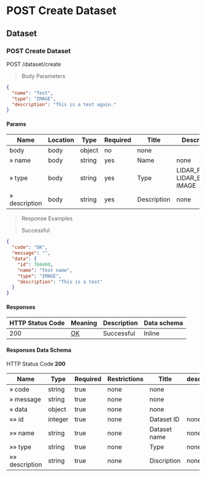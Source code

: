 # POST Create Dataset

## Dataset

### POST Create Dataset

POST /dataset/create

> Body Parameters

```json
{
  "name": "Test",
  "type": "IMAGE",
  "description": "This is a test again."
}
```

#### Params

| Name          | Location | Type   | Required | Title       | Description                        |
| ------------- | -------- | ------ | -------- | ----------- | ---------------------------------- |
| body          | body     | object | no       | none        |                                    |
| » name        | body     | string | yes      | Name        | none                               |
| » type        | body     | string | yes      | Type        | LIDAR\_FUSION, LIDAR\_BASIC, IMAGE |
| » description | body     | string | yes      | Description | none                               |

> Response Examples

> Successful

```json
{
  "code": "OK",
  "message": "",
  "data": {
    "id": 766400,
    "name": "Test name",
    "type": "IMAGE",
    "description": "This is a test"
  }
}
```

#### Responses

| HTTP Status Code | Meaning                                                 | Description | Data schema |
| ---------------- | ------------------------------------------------------- | ----------- | ----------- |
| 200              | [OK](https://tools.ietf.org/html/rfc7231#section-6.3.1) | Successful  | Inline      |

#### Responses Data Schema

HTTP Status Code **200**

| Name           | Type    | Required | Restrictions | Title        | description |
| -------------- | ------- | -------- | ------------ | ------------ | ----------- |
| » code         | string  | true     | none         | none         |             |
| » message      | string  | true     | none         | none         |             |
| » data         | object  | true     | none         | none         |             |
| »» id          | integer | true     | none         | Dataset ID   | none        |
| »» name        | string  | true     | none         | Dataset name | none        |
| »» type        | string  | true     | none         | Type         | none        |
| »» description | string  | true     | none         | Discription  | none        |

